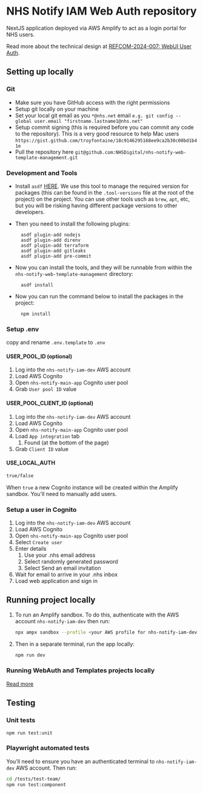# NHS Notify IAM Web Auth repository

NextJS application deployed via AWS Amplify to act as a login portal for NHS users.

Read more about the technical design at [REFCOM-2024-007: WebUI User Auth](https://nhsd-confluence.digital.nhs.uk/display/RIS/REFCOM-2024-007%3A+WebUI+User+Auth).

## Setting up locally

### Git

- Make sure you have GitHub access with the right permissions
- Setup git locally on your machine
- Set your local git email as you `*@nhs.net` email `e.g. git config --global user.email "firstname.lastname1@nhs.net"`
- Setup commit signing (this is required before you can commit any code to the repository). This is a very good resource to help Mac users `https://gist.github.com/troyfontaine/18c9146295168ee9ca2b30c00bd1b41e`
- Pull the repository here `git@github.com:NHSDigital/nhs-notify-web-template-management.git`

### Development and Tools

- Install `asdf` [HERE](https://asdf-vm.com/guide/getting-started.html#_2-download-asdf). We use this tool to manage the required version for packages (this can be found in the `.tool-versions` file at the root of the project) on the project. You can use other tools usch as `brew`, `apt`, etc, but you will be risking having different package versions to other developers.
- Then you need to install the following plugins:

  ```shell
    asdf plugin-add nodejs
    asdf plugin-add direnv
    asdf plugin-add terraform
    asdf plugin-add gitleaks
    asdf plugin-add pre-commit
  ```

- Now you can install the tools, and they will be runnable from within the `nhs-notify-web-template-management` directory:

  ```shell
    asdf install
  ```

- Now you can run the command below to install the packages in the project:

  ```shell
    npm install
  ```

### Setup .env

copy and rename `.env.template` to `.env`

#### USER_POOL_ID (optional)

1. Log into the `nhs-notify-iam-dev` AWS account
2. Load AWS Cognito
3. Open `nhs-notify-main-app` Cognito user pool
4. Grab `User pool ID` value

#### USER_POOL_CLIENT_ID (optional)

1. Log into the `nhs-notify-iam-dev` AWS account
2. Load AWS Cognito
3. Open `nhs-notify-main-app` Cognito user pool
4. Load `App integration` tab
   1. Found (at the bottom of the page)
5. Grab `Client ID` value

#### USE_LOCAL_AUTH

```bash
true/false
```

When `true` a new Cognito instance will be created within the Amplify sandbox. You'll need to manually add users.

### Setup a user in Cognito

1. Log into the `nhs-notify-iam-dev` AWS account
2. Load AWS Cognito
3. Open `nhs-notify-main-app` Cognito user pool
4. Select `Create user`
5. Enter details
   1. Use your .nhs email address
   2. Select randomly generated password
   3. Select Send an email invitation
6. Wait for email to arrive in your .nhs inbox
7. Load web application and sign in

## Running project locally

1. To run an Amplify sandbox. To do this, authenticate with the AWS account `nhs-notify-iam-dev` then run:

   ```bash
   npx ampx sandbox --profile <your AWS profile for nhs-notify-iam-dev account>
   ```

2. Then in a separate terminal, run the app locally:

   ```bash
   npm run dev
   ```

### Running WebAuth and Templates projects locally

[Read more](https://github.com/NHSDigital/nhs-notify-web-template-management/blob/main/README.md#running-templates-and-webauth-projects-locally)

## Testing

### Unit tests

```**bash**
npm run test:unit
```

### Playwright automated tests

You'll need to ensure you have an authenticated terminal to `nhs-notify-iam-dev` AWS account. Then run:

```bash
cd /tests/test-team/
npm run test:component
```
